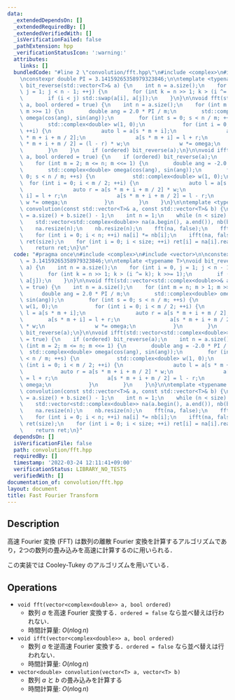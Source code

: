 ```yaml
---
data:
  _extendedDependsOn: []
  _extendedRequiredBy: []
  _extendedVerifiedWith: []
  _isVerificationFailed: false
  _pathExtension: hpp
  _verificationStatusIcon: ':warning:'
  attributes:
    links: []
  bundledCode: "#line 2 \"convolution/fft.hpp\"\n#include <complex>\n#include <vector>\n\
    \nconstexpr double PI = 3.14159265358979323846;\n\ntemplate <typename T>\nvoid\
    \ bit_reverse(std::vector<T>& a) {\n    int n = a.size();\n    for (int i = 0,\
    \ j = 1; j < n - 1; ++j) {\n        for (int k = n >> 1; k > (i ^= k); k >>= 1);\n\
    \        if (i < j) std::swap(a[i], a[j]);\n    }\n}\n\nvoid fft(std::vector<std::complex<double>>&\
    \ a, bool ordered = true) {\n    int n = a.size();\n    for (int m = n; m > 1;\
    \ m >>= 1) {\n        double ang = 2.0 * PI / m;\n        std::complex<double>\
    \ omega(cos(ang), sin(ang));\n        for (int s = 0; s < n / m; ++s) {\n    \
    \        std::complex<double> w(1, 0);\n            for (int i = 0; i < m / 2;\
    \ ++i) {\n                auto l = a[s * m + i];\n                auto r = a[s\
    \ * m + i + m / 2];\n                a[s * m + i] = l + r;\n                a[s\
    \ * m + i + m / 2] = (l - r) * w;\n                w *= omega;\n            }\n\
    \        }\n    }\n    if (ordered) bit_reverse(a);\n}\n\nvoid ifft(std::vector<std::complex<double>>&\
    \ a, bool ordered = true) {\n    if (ordered) bit_reverse(a);\n    int n = a.size();\n\
    \    for (int m = 2; m <= n; m <<= 1) {\n        double ang = -2.0 * PI / m;\n\
    \        std::complex<double> omega(cos(ang), sin(ang));\n        for (int s =\
    \ 0; s < n / m; ++s) {\n            std::complex<double> w(1, 0);\n          \
    \  for (int i = 0; i < m / 2; ++i) {\n                auto l = a[s * m + i];\n\
    \                auto r = a[s * m + i + m / 2] * w;\n                a[s * m +\
    \ i] = l + r;\n                a[s * m + i + m / 2] = l - r;\n               \
    \ w *= omega;\n            }\n        }\n    }\n}\n\ntemplate <typename T>\nstd::vector<double>\
    \ convolution(const std::vector<T>& a, const std::vector<T>& b) {\n    int size\
    \ = a.size() + b.size() - 1;\n    int n = 1;\n    while (n < size) n <<= 1;\n\
    \    std::vector<std::complex<double>> na(a.begin(), a.end()), nb(b.begin(), b.end());\n\
    \    na.resize(n);\n    nb.resize(n);\n    fft(na, false);\n    fft(nb, false);\n\
    \    for (int i = 0; i < n; ++i) na[i] *= nb[i];\n    ifft(na, false);\n    std::vector<double>\
    \ ret(size);\n    for (int i = 0; i < size; ++i) ret[i] = na[i].real() / n;\n\
    \    return ret;\n}\n"
  code: "#pragma once\n#include <complex>\n#include <vector>\n\nconstexpr double PI\
    \ = 3.14159265358979323846;\n\ntemplate <typename T>\nvoid bit_reverse(std::vector<T>&\
    \ a) {\n    int n = a.size();\n    for (int i = 0, j = 1; j < n - 1; ++j) {\n\
    \        for (int k = n >> 1; k > (i ^= k); k >>= 1);\n        if (i < j) std::swap(a[i],\
    \ a[j]);\n    }\n}\n\nvoid fft(std::vector<std::complex<double>>& a, bool ordered\
    \ = true) {\n    int n = a.size();\n    for (int m = n; m > 1; m >>= 1) {\n  \
    \      double ang = 2.0 * PI / m;\n        std::complex<double> omega(cos(ang),\
    \ sin(ang));\n        for (int s = 0; s < n / m; ++s) {\n            std::complex<double>\
    \ w(1, 0);\n            for (int i = 0; i < m / 2; ++i) {\n                auto\
    \ l = a[s * m + i];\n                auto r = a[s * m + i + m / 2];\n        \
    \        a[s * m + i] = l + r;\n                a[s * m + i + m / 2] = (l - r)\
    \ * w;\n                w *= omega;\n            }\n        }\n    }\n    if (ordered)\
    \ bit_reverse(a);\n}\n\nvoid ifft(std::vector<std::complex<double>>& a, bool ordered\
    \ = true) {\n    if (ordered) bit_reverse(a);\n    int n = a.size();\n    for\
    \ (int m = 2; m <= n; m <<= 1) {\n        double ang = -2.0 * PI / m;\n      \
    \  std::complex<double> omega(cos(ang), sin(ang));\n        for (int s = 0; s\
    \ < n / m; ++s) {\n            std::complex<double> w(1, 0);\n            for\
    \ (int i = 0; i < m / 2; ++i) {\n                auto l = a[s * m + i];\n    \
    \            auto r = a[s * m + i + m / 2] * w;\n                a[s * m + i]\
    \ = l + r;\n                a[s * m + i + m / 2] = l - r;\n                w *=\
    \ omega;\n            }\n        }\n    }\n}\n\ntemplate <typename T>\nstd::vector<double>\
    \ convolution(const std::vector<T>& a, const std::vector<T>& b) {\n    int size\
    \ = a.size() + b.size() - 1;\n    int n = 1;\n    while (n < size) n <<= 1;\n\
    \    std::vector<std::complex<double>> na(a.begin(), a.end()), nb(b.begin(), b.end());\n\
    \    na.resize(n);\n    nb.resize(n);\n    fft(na, false);\n    fft(nb, false);\n\
    \    for (int i = 0; i < n; ++i) na[i] *= nb[i];\n    ifft(na, false);\n    std::vector<double>\
    \ ret(size);\n    for (int i = 0; i < size; ++i) ret[i] = na[i].real() / n;\n\
    \    return ret;\n}"
  dependsOn: []
  isVerificationFile: false
  path: convolution/fft.hpp
  requiredBy: []
  timestamp: '2022-03-24 12:11:41+09:00'
  verificationStatus: LIBRARY_NO_TESTS
  verifiedWith: []
documentation_of: convolution/fft.hpp
layout: document
title: Fast Fourier Transform
---
```


## Description

高速 Fourier 変換 (FFT) は数列の離散 Fourier 変換を計算するアルゴリズムであり，2つの数列の畳み込みを高速に計算するのに用いられる．

この実装では Cooley-Tukey のアルゴリズムを用いている．

## Operations

- `void fft(vector<complex<double>> a, bool ordered)`
    - 数列 $a$ を高速 Fourier 変換する．`ordered = false` なら並べ替えは行われない．
    - 時間計算量: $O(n\log n)$
- `void ifft(vector<complex<double>> a, bool ordered)`
    - 数列 $a$ を逆高速 Fourier 変換する．`ordered = false` なら並べ替えは行われない．
    - 時間計算量: $O(n\log n)$
- `vector<double> convolution(vector<T> a, vector<T> b)`
    - 数列 $a$ と $b$ の畳み込みを計算する
    - 時間計算量: $O(n\log n)$